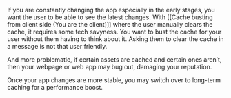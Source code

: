 
If you are constantly changing the app especially in the early stages, you want the user to be able to see the latest changes. With [[Cache busting from client side (You are the client)]] where the user manually clears the cache, it requires some tech savyness. You want to bust the cache for your user without them having to think about it. Asking them to clear the cache in a message is not that user friendly. 

And more problematic, if certain assets are cached and certain ones aren’t, then your webpage or web app may bug out, damaging your reputation.

Once your app changes are more stable, you may switch over to long-term caching for a performance boost.